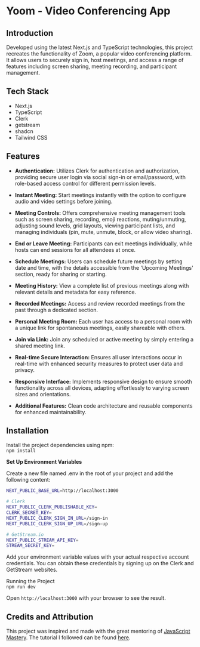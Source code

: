 # Yoom - Video Conferencing App

## Introduction

Developed using the latest Next.js and TypeScript technologies, this project recreates the functionality of Zoom, a popular video conferencing platform. It allows users to securely sign in, host meetings, and access a range of features including screen sharing, meeting recording, and participant management.

## Tech Stack

- Next.js
- TypeScript
- Clerk
- getstream
- shadcn
- Tailwind CSS

## Features

- **Authentication:** Utilizes Clerk for authentication and authorization, providing secure user login via social sign-in or email/password, with role-based access control for different permission levels.

- **Instant Meeting:** Start meetings instantly with the option to configure audio and video settings before joining.

- **Meeting Controls:** Offers comprehensive meeting management tools such as screen sharing, recording, emoji reactions, muting/unmuting, adjusting sound levels, grid layouts, viewing participant lists, and managing individuals (pin, mute, unmute, block, or allow video sharing).

- **End or Leave Meeting:** Participants can exit meetings individually, while hosts can end sessions for all attendees at once.

- **Schedule Meetings:** Users can schedule future meetings by setting date and time, with the details accessible from the 'Upcoming Meetings' section, ready for sharing or starting.

- **Meeting History:** View a complete list of previous meetings along with relevant details and metadata for easy reference.

- **Recorded Meetings:** Access and review recorded meetings from the past through a dedicated section.

- **Personal Meeting Room:** Each user has access to a personal room with a unique link for spontaneous meetings, easily shareable with others.

- **Join via Link:** Join any scheduled or active meeting by simply entering a shared meeting link.

- **Real-time Secure Interaction:** Ensures all user interactions occur in real-time with enhanced security measures to protect user data and privacy.

- **Responsive Interface:** Implements responsive design to ensure smooth functionality across all devices, adapting effortlessly to varying screen sizes and orientations.

- **Additional Features:** Clean code architecture and reusable components for enhanced maintainability.

## Installation

Install the project dependencies using npm:  
`npm install`

**Set Up Environment Variables**

Create a new file named .env in the root of your project and add the following content:

```bash
NEXT_PUBLIC_BASE_URL=http://localhost:3000

# Clerk
NEXT_PUBLIC_CLERK_PUBLISHABLE_KEY=
CLERK_SECRET_KEY=
NEXT_PUBLIC_CLERK_SIGN_IN_URL=/sign-in
NEXT_PUBLIC_CLERK_SIGN_UP_URL=/sign-up

# GetStream.io
NEXT_PUBLIC_STREAM_API_KEY=
STREAM_SECRET_KEY=
```

Add your environment variable values with your actual respective account credentials. You can obtain these credentials by signing up on the Clerk and GetStream websites.

Running the Project  
``npm run dev``

Open ``http://localhost:3000`` with your browser to see the result.

## Credits and Attribution

This project was inspired and made with the great mentoring of [JavaScript Mastery](https://www.youtube.com/@javascriptmastery). The tutorial I followed can be found [here](https://www.youtube.com/watch?v=R8CIO1DZ2b8).